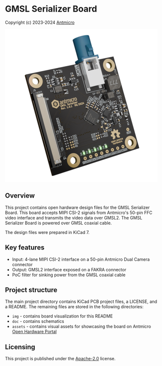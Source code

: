 # GMSL Serializer Board

Copyright (c) 2023-2024 [Antmicro](https://www.antmicro.com)

![](assets/previews/leftT.png)

## Overview

This project contains open hardware design files for the GMSL Serializer Board.
This board accepts MIPI CSI-2 signals from Antmicro's 50-pin FFC video interface and transmits the video data over GMSL2.
The GMSL Serializer Board is powered over GMSL coaxial cable.

The design files were prepared in KiCad 7.

## Key features

* Input: 4-lane MIPI CSI-2 interface on a 50-pin Antmicro Dual Camera connector
* Output: GMSL2 interface exposed on a FAKRA connector
* PoC filter for sinking power from the GMSL coaxial cable

## Project structure

The main project directory contains KiCad PCB project files, a LICENSE, and a README.
The remaining files are stored in the following directories:

* `img` - contains board visualization for this README
* `doc` - contains schematics
* `assets` - contains visual assets for showcasing the board on Antmicro [Open Hardware Portal](https://openhardware.antmicro.com)

## Licensing

This project is published under the [Apache-2.0](LICENSE) license.
